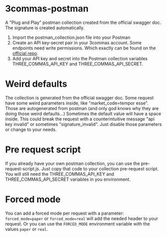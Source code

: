 # 3commas-postman

A "Plug and Play" postman collection created from the official swagger doc. 
The signature is created automatically.

1. Import the postman_collection.json file into your Postman
2. Create an API key-secret pair in your 3commas account. Some endpoints need write permissions. Which exactly can be found on the [official repo](https://github.com/3commas-io/3commas-official-api-docs).
3. Add your API key and secret into the Postman collection variables THREE_COMMAS_API_KEY and THREE_COMMAS_API_SECRET.

# Weird defaults
The collection is generated from the official swagger doc.
Some request have some weird parameters inside, like "market_code=tempor esse".
Those are autogenerated from postman (and only god knows why they are doing those weird defaults...)
Sometimes the default value will have a space inside. 
This could break the request with a counterintuitive message "api key invalid" or sometimes "signature_invalid".
Just disable those parameters or change to your needs.

# Pre request script
If you already have your own postman collection, you can use the pre-request-script.js. 
Just copy that code to your collection pre-request script. 
You will still need the THREE_COMMAS_API_KEY and THREE_COMMAS_API_SECRET variables in you environment.

# Forced mode
You can add a forced mode per request with a parameter: `forced_mode=paper` or `forced_mode=real` will add the needed header to your request.
Or you can use the `FORCED_MODE` environment variable with the values `paper` or `real`.

